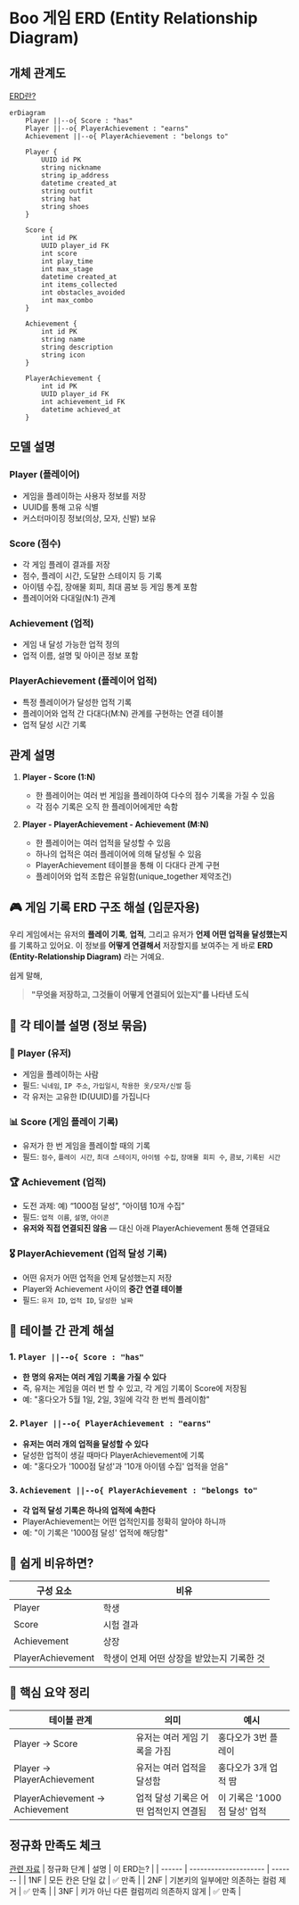 # Boo 게임 ERD (Entity Relationship Diagram)

## 개체 관계도
[ERD란?](https://inpa.tistory.com/entry/DB-%F0%9F%93%9A-%EB%8D%B0%EC%9D%B4%ED%84%B0-%EB%AA%A8%EB%8D%B8%EB%A7%81-1N-%EA%B4%80%EA%B3%84-%F0%9F%93%88-ERD-%EB%8B%A4%EC%9D%B4%EC%96%B4%EA%B7%B8%EB%9E%A8)

```mermaid
erDiagram
    Player ||--o{ Score : "has"
    Player ||--o{ PlayerAchievement : "earns"
    Achievement ||--o{ PlayerAchievement : "belongs to"
    
    Player {
        UUID id PK
        string nickname
        string ip_address
        datetime created_at
        string outfit
        string hat
        string shoes
    }
    
    Score {
        int id PK
        UUID player_id FK
        int score
        int play_time
        int max_stage
        datetime created_at
        int items_collected
        int obstacles_avoided
        int max_combo
    }
    
    Achievement {
        int id PK
        string name
        string description
        string icon
    }
    
    PlayerAchievement {
        int id PK
        UUID player_id FK
        int achievement_id FK
        datetime achieved_at
    }
```

## 모델 설명

### Player (플레이어)
- 게임을 플레이하는 사용자 정보를 저장
- UUID를 통해 고유 식별
- 커스터마이징 정보(의상, 모자, 신발) 보유

### Score (점수)
- 각 게임 플레이 결과를 저장
- 점수, 플레이 시간, 도달한 스테이지 등 기록
- 아이템 수집, 장애물 회피, 최대 콤보 등 게임 통계 포함
- 플레이어와 다대일(N:1) 관계

### Achievement (업적)
- 게임 내 달성 가능한 업적 정의
- 업적 이름, 설명 및 아이콘 정보 포함

### PlayerAchievement (플레이어 업적)
- 특정 플레이어가 달성한 업적 기록
- 플레이어와 업적 간 다대다(M:N) 관계를 구현하는 연결 테이블
- 업적 달성 시간 기록

## 관계 설명

1. **Player - Score (1:N)**
   - 한 플레이어는 여러 번 게임을 플레이하여 다수의 점수 기록을 가질 수 있음
   - 각 점수 기록은 오직 한 플레이어에게만 속함

2. **Player - PlayerAchievement - Achievement (M:N)**
   - 한 플레이어는 여러 업적을 달성할 수 있음
   - 하나의 업적은 여러 플레이어에 의해 달성될 수 있음
   - PlayerAchievement 테이블을 통해 이 다대다 관계 구현
   - 플레이어와 업적 조합은 유일함(unique_together 제약조건) 



## 🎮 게임 기록 ERD 구조 해설 (입문자용)

우리 게임에서는 유저의 **플레이 기록**, **업적**, 그리고 유저가 **언제 어떤 업적을 달성했는지**를 기록하고 있어요.
이 정보를 **어떻게 연결해서** 저장할지를 보여주는 게 바로 **ERD (Entity-Relationship Diagram)** 라는 거예요.

쉽게 말해,

> **"무엇을 저장하고, 그것들이 어떻게 연결되어 있는지"를 나타낸 도식**

## 🧱 각 테이블 설명 (정보 묶음)

### 👤 Player (유저)

* 게임을 플레이하는 사람
* 필드: `닉네임`, `IP 주소`, `가입일시`, `착용한 옷/모자/신발` 등
* 각 유저는 고유한 ID(UUID)를 가집니다


### 📊 Score (게임 플레이 기록)

* 유저가 한 번 게임을 플레이할 때의 기록
* 필드: `점수`, `플레이 시간`, `최대 스테이지`, `아이템 수집`, `장애물 회피 수`, `콤보`, `기록된 시간`

### 🏆 Achievement (업적)

* 도전 과제: 예) “1000점 달성”, “아이템 10개 수집”
* 필드: `업적 이름`, `설명`, `아이콘`
* **유저와 직접 연결되진 않음** — 대신 아래 PlayerAchievement 통해 연결돼요

### 🎖 PlayerAchievement (업적 달성 기록)

* 어떤 유저가 어떤 업적을 언제 달성했는지 저장
* Player와 Achievement 사이의 **중간 연결 테이블**
* 필드: `유저 ID`, `업적 ID`, `달성한 날짜`


## 🔗 테이블 간 관계 해설

### 1. `Player ||--o{ Score : "has"`

* **한 명의 유저는 여러 게임 기록을 가질 수 있다**
* 즉, 유저는 게임을 여러 번 할 수 있고, 각 게임 기록이 Score에 저장됨
* 예: "홍다오가 5월 1일, 2일, 3일에 각각 한 번씩 플레이함"


### 2. `Player ||--o{ PlayerAchievement : "earns"`

* **유저는 여러 개의 업적을 달성할 수 있다**
* 달성한 업적이 생길 때마다 PlayerAchievement에 기록
* 예: "홍다오가 '1000점 달성'과 '10개 아이템 수집' 업적을 얻음"


### 3. `Achievement ||--o{ PlayerAchievement : "belongs to"`

* **각 업적 달성 기록은 하나의 업적에 속한다**
* PlayerAchievement는 어떤 업적인지를 정확히 알아야 하니까
* 예: "이 기록은 '1000점 달성' 업적에 해당함"


## 📌 쉽게 비유하면?

| 구성 요소             | 비유                       |
| ----------------- | ------------------------ |
| Player            | 학생                       |
| Score             | 시험 결과                    |
| Achievement       | 상장                       |
| PlayerAchievement | 학생이 언제 어떤 상장을 받았는지 기록한 것 |


## 🧠 핵심 요약 정리

| 테이블 관계                          | 의미                    | 예시                  |
| ------------------------------- | --------------------- | ------------------- |
| Player → Score                  | 유저는 여러 게임 기록을 가짐      | 홍다오가 3번 플레이         |
| Player → PlayerAchievement      | 유저는 여러 업적을 달성함        | 홍다오가 3개 업적 땀        |
| PlayerAchievement → Achievement | 업적 달성 기록은 어떤 업적인지 연결됨 | 이 기록은 '1000점 달성' 업적 |


## 정규화 만족도 체크
[관련 자료](https://velog.io/@wisdom-one/%EC%A0%95%EA%B7%9C%ED%99%94Normalization)
| 정규화 단계 | 설명                    | 이 ERD는? |
| ------ | --------------------- | ------- |
| 1NF    | 모든 칸은 단일 값            | ✅ 만족    |
| 2NF    | 기본키의 일부에만 의존하는 컬럼 제거  | ✅ 만족    |
| 3NF    | 키가 아닌 다른 컬럼끼리 의존하지 않게 | ✅ 만족    |
